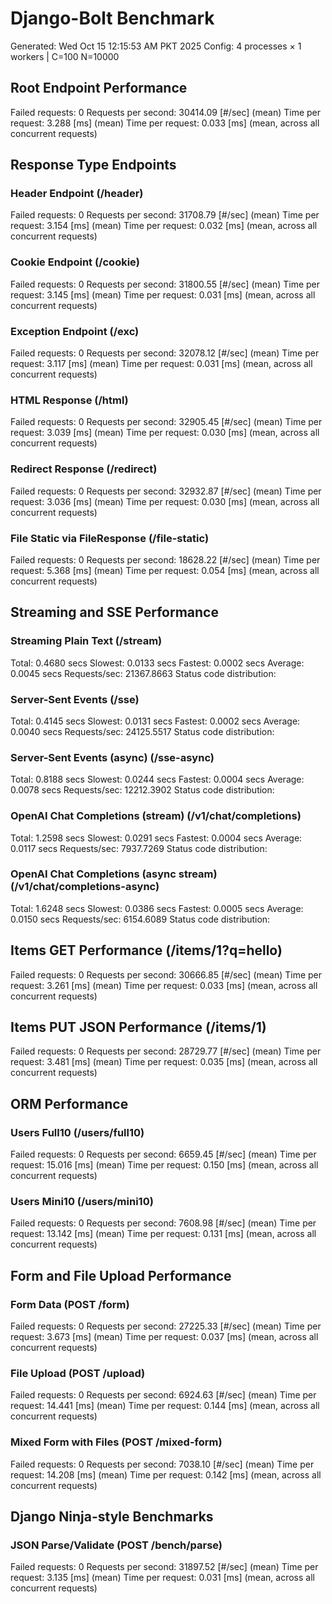 # Django-Bolt Benchmark
Generated: Wed Oct 15 12:15:53 AM PKT 2025
Config: 4 processes × 1 workers | C=100 N=10000

## Root Endpoint Performance
Failed requests:        0
Requests per second:    30414.09 [#/sec] (mean)
Time per request:       3.288 [ms] (mean)
Time per request:       0.033 [ms] (mean, across all concurrent requests)

## Response Type Endpoints
### Header Endpoint (/header)
Failed requests:        0
Requests per second:    31708.79 [#/sec] (mean)
Time per request:       3.154 [ms] (mean)
Time per request:       0.032 [ms] (mean, across all concurrent requests)
### Cookie Endpoint (/cookie)
Failed requests:        0
Requests per second:    31800.55 [#/sec] (mean)
Time per request:       3.145 [ms] (mean)
Time per request:       0.031 [ms] (mean, across all concurrent requests)
### Exception Endpoint (/exc)
Failed requests:        0
Requests per second:    32078.12 [#/sec] (mean)
Time per request:       3.117 [ms] (mean)
Time per request:       0.031 [ms] (mean, across all concurrent requests)
### HTML Response (/html)
Failed requests:        0
Requests per second:    32905.45 [#/sec] (mean)
Time per request:       3.039 [ms] (mean)
Time per request:       0.030 [ms] (mean, across all concurrent requests)
### Redirect Response (/redirect)
Failed requests:        0
Requests per second:    32932.87 [#/sec] (mean)
Time per request:       3.036 [ms] (mean)
Time per request:       0.030 [ms] (mean, across all concurrent requests)
### File Static via FileResponse (/file-static)
Failed requests:        0
Requests per second:    18628.22 [#/sec] (mean)
Time per request:       5.368 [ms] (mean)
Time per request:       0.054 [ms] (mean, across all concurrent requests)

## Streaming and SSE Performance
### Streaming Plain Text (/stream)
  Total:	0.4680 secs
  Slowest:	0.0133 secs
  Fastest:	0.0002 secs
  Average:	0.0045 secs
  Requests/sec:	21367.8663
Status code distribution:
### Server-Sent Events (/sse)
  Total:	0.4145 secs
  Slowest:	0.0131 secs
  Fastest:	0.0002 secs
  Average:	0.0040 secs
  Requests/sec:	24125.5517
Status code distribution:
### Server-Sent Events (async) (/sse-async)
  Total:	0.8188 secs
  Slowest:	0.0244 secs
  Fastest:	0.0004 secs
  Average:	0.0078 secs
  Requests/sec:	12212.3902
Status code distribution:
### OpenAI Chat Completions (stream) (/v1/chat/completions)
  Total:	1.2598 secs
  Slowest:	0.0291 secs
  Fastest:	0.0004 secs
  Average:	0.0117 secs
  Requests/sec:	7937.7269
Status code distribution:
### OpenAI Chat Completions (async stream) (/v1/chat/completions-async)
  Total:	1.6248 secs
  Slowest:	0.0386 secs
  Fastest:	0.0005 secs
  Average:	0.0150 secs
  Requests/sec:	6154.6089
Status code distribution:

## Items GET Performance (/items/1?q=hello)
Failed requests:        0
Requests per second:    30666.85 [#/sec] (mean)
Time per request:       3.261 [ms] (mean)
Time per request:       0.033 [ms] (mean, across all concurrent requests)

## Items PUT JSON Performance (/items/1)
Failed requests:        0
Requests per second:    28729.77 [#/sec] (mean)
Time per request:       3.481 [ms] (mean)
Time per request:       0.035 [ms] (mean, across all concurrent requests)

## ORM Performance
### Users Full10 (/users/full10)
Failed requests:        0
Requests per second:    6659.45 [#/sec] (mean)
Time per request:       15.016 [ms] (mean)
Time per request:       0.150 [ms] (mean, across all concurrent requests)
### Users Mini10 (/users/mini10)
Failed requests:        0
Requests per second:    7608.98 [#/sec] (mean)
Time per request:       13.142 [ms] (mean)
Time per request:       0.131 [ms] (mean, across all concurrent requests)

## Form and File Upload Performance
### Form Data (POST /form)
Failed requests:        0
Requests per second:    27225.33 [#/sec] (mean)
Time per request:       3.673 [ms] (mean)
Time per request:       0.037 [ms] (mean, across all concurrent requests)
### File Upload (POST /upload)
Failed requests:        0
Requests per second:    6924.63 [#/sec] (mean)
Time per request:       14.441 [ms] (mean)
Time per request:       0.144 [ms] (mean, across all concurrent requests)
### Mixed Form with Files (POST /mixed-form)
Failed requests:        0
Requests per second:    7038.10 [#/sec] (mean)
Time per request:       14.208 [ms] (mean)
Time per request:       0.142 [ms] (mean, across all concurrent requests)

## Django Ninja-style Benchmarks
### JSON Parse/Validate (POST /bench/parse)
Failed requests:        0
Requests per second:    31897.52 [#/sec] (mean)
Time per request:       3.135 [ms] (mean)
Time per request:       0.031 [ms] (mean, across all concurrent requests)
